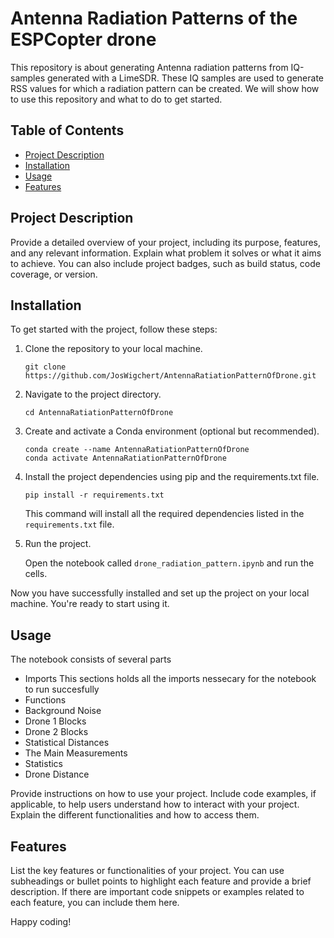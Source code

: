 # Antenna Radiation Patterns of the ESPCopter drone

This repository is about generating Antenna radiation patterns from IQ-samples generated with a LimeSDR. These IQ samples are used to generate RSS values for which a radiation pattern can be created. We will show how to use this repository and what to do to get started.

## Table of Contents

- [Project Description](#project-description)
- [Installation](#installation)
- [Usage](#usage)
- [Features](#features)

## Project Description

Provide a detailed overview of your project, including its purpose, features, and any relevant information. Explain what problem it solves or what it aims to achieve. You can also include project badges, such as build status, code coverage, or version.

## Installation

To get started with the project, follow these steps:

1. Clone the repository to your local machine.
   ```
   git clone https://github.com/JosWigchert/AntennaRatiationPatternOfDrone.git
   ```

2. Navigate to the project directory.
   ```
   cd AntennaRatiationPatternOfDrone
   ```

3. Create and activate a Conda environment (optional but recommended).
   ```
   conda create --name AntennaRatiationPatternOfDrone
   conda activate AntennaRatiationPatternOfDrone
   ```

4. Install the project dependencies using pip and the requirements.txt file.
   ```
   pip install -r requirements.txt
   ```

   This command will install all the required dependencies listed in the `requirements.txt` file.

5. Run the project.
   
   Open the notebook called `drone_radiation_pattern.ipynb` and run the cells.


Now you have successfully installed and set up the project on your local machine. You're ready to start using it.

## Usage

The notebook consists of several parts

- Imports
  This sections holds all the imports nessecary for the notebook to run succesfully
- Functions
- Background Noise
- Drone 1 Blocks
- Drone 2 Blocks
- Statistical Distances
- The Main Measurements
- Statistics
- Drone Distance

Provide instructions on how to use your project. Include code examples, if applicable, to help users understand how to interact with your project. Explain the different functionalities and how to access them.

## Features

List the key features or functionalities of your project. You can use subheadings or bullet points to highlight each feature and provide a brief description. If there are important code snippets or examples related to each feature, you can include them here.



Happy coding!
